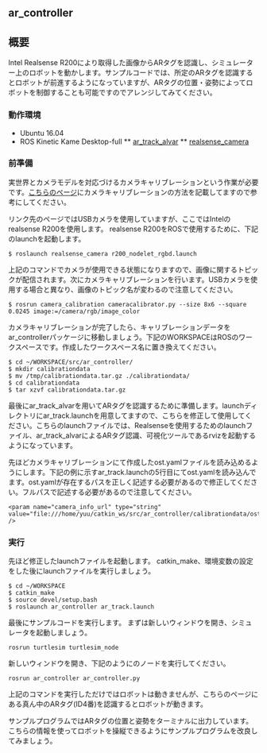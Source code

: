 ## ar_controller

## 概要
Intel Realsense R200により取得した画像からARタグを認識し、シミュレーター上のロボットを動かします。サンプルコードでは、所定のARタグを認識するとロボットが前進するようになっていますが、ARタグの位置・姿勢によってロボットを制御することも可能ですのでアレンジしてみてください。

### 動作環境
* Ubuntu 16.04
* ROS Kinetic Kame Desktop-full
** [ar_track_alvar](http://wiki.ros.org/ar_track_alvar)
** [realsense_camera](http://wiki.ros.org/realsense_camera)

### 前準備
実世界とカメラモデルを対応づけるカメラキャリブレーションという作業が必要です。[こちらのページ](http://robot.isc.chubu.ac.jp/?p=1063)にカメラキャリブレーションの方法を記載してますので参考にしてください。  

リンク先のページではUSBカメラを使用していますが、ここではIntelのrealsense R200を使用します。
realsense R200をROSで使用するために、下記のlaunchを起動します。

```
$ roslaunch realsense_camera r200_nodelet_rgbd.launch
```

上記のコマンドでカメラが使用できる状態になりますので、画像に関するトピックが配信されます。次にカメラキャリブレーションを行います。USBカメラを使用する場合と異なり、画像のトピック名が変わるので注意してください。

```
$ rosrun camera_calibration cameracalibrator.py --size 8x6 --square 0.0245 image:=/camera/rgb/image_color
```

カメラキャリブレーションが完了したら、キャリブレーションデータをar_controllerパッケージに移動しましょう。下記のWORKSPACEはROSのワークスペースです。作成したワークスペース名に置き換えてください。

```
$ cd ~/WORKSPACE/src/ar_controller/
$ mkdir calibrationdata
$ mv /tmp/calibrationdata.tar.gz ./calibrationdata/
$ cd calibrationdata
$ tar xzvf calibrationdata.tar.gz
```

最後にar_track_alvarを用いてARタグを認識するために準備します。launchディレクトリにar_track.launchを用意してますので、こちらを修正して使用してください。こちらのlaunchファイルでは、Realsenseを使用するためのlaunchファイル、ar_track_alvarによるARタグ認識、可視化ツールであるrvizを起動するようになっています。

先ほどカメラキャリブレーションにて作成したost.yamlファイルを読み込めるようにします。下記の例に示すar_track.launchの5行目にてost.yamlを読み込んでます。ost.yamlが存在するパスを正しく記述する必要があるので修正してください。フルパスで記述する必要があるので注意してください。

```
<param name="camera_info_url" type="string" value="file:///home/yuu/catkin_ws/src/ar_controller/calibrationdata/ost.yaml" />
```

### 実行
先ほど修正したlaunchファイルを起動します。
catkin_make、環境変数の設定をした後にlaunchファイルを実行しましょう。
```
$ cd ~/WORKSPACE
$ catkin_make
$ source devel/setup.bash
$ roslaunch ar_controller ar_track.launch
```

最後にサンプルコードを実行します。
まずは新しいウィンドウを開き、シミュレータを起動しましょう。
```
rosrun turtlesim turtlesim_node
```

新しいウィンドウを開き、下記のようにのノードを実行してください。
```
rosrun ar_controller ar_controller.py
```
上記のコマンドを実行しただけではロボットは動きませんが、こちらのページにある真ん中のARタグ(ID4番)を認識するとロボットが動きます。

サンプルプログラムではARタグの位置と姿勢をターミナルに出力しています。こちらの情報を使ってロボットを操縦できるようにサンプルプログラムを改良してみましょう。
